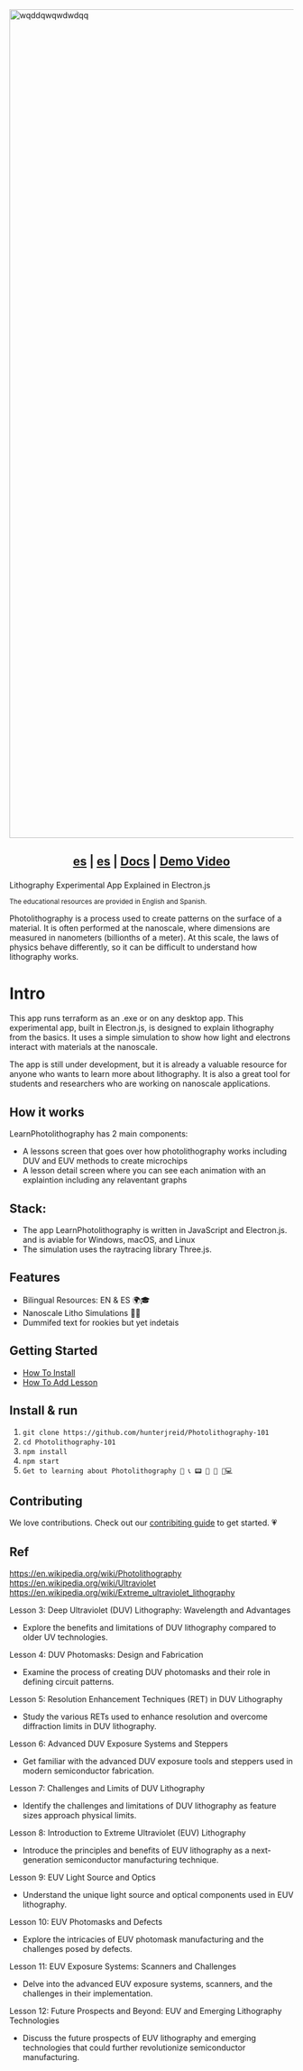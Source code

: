 <img width="1470" alt="wqddqwqwdwdqq" src="https://github.com/hunterjreid/LearnPhotolithography/assets/62681404/1471e04d-30f7-4ee9-8a69-3180e366598b">

<h2 align="center">



  
  [es](README.md)  |
  [es](README-es.md)  |
  <a href="https://docs.digger.dev/">Docs</a> | 
  <a href="https://www.loom.com/share/51f27994d95f4dc5bb6eea579e1fa8dc?sid=403f161a-6c0b-44ac-af57-cc9b56190f64">Demo Video</a>
</h2>

Lithography Experimental App Explained in Electron.js

<sub>The educational resources are provided in English and Spanish.  </sub>

Photolithography is a process used to create patterns on the surface of a material. It is often performed at the nanoscale, where dimensions are measured in nanometers (billionths of a meter). At this scale, the laws of physics behave differently, so it can be difficult to understand how lithography works.

# Intro 

This app runs terraform as an .exe or on any desktop app.  This experimental app, built in Electron.js, is designed to explain lithography from the basics. It uses a simple simulation to show how light and electrons interact with materials at the nanoscale. 

The app is still under development, but it is already a valuable resource for anyone who wants to learn more about lithography. It is also a great tool for students and researchers who are working on nanoscale applications.  

## How it works

LearnPhotolithography has 2 main components:
- A lessons screen that goes over how photolithography works including DUV and EUV methods to create microchips
- A lesson detail screen where you can see each animation with an explaintion including any relaventant graphs

## Stack:    

- The app LearnPhotolithography is written in JavaScript and Electron.js. and is aviable for Windows, macOS, and Linux
- The simulation uses the raytracing library Three.js.    

## Features
- Bilingual Resources: EN & ES 🌍🎓
- Nanoscale Litho Simulations 🔬🔄
- Dummifed text for rookies but yet indetais


## Getting Started
- [How To Install](https://docs.digger.dev/getting-started/github-actions-+-aws)
- [How To Add Lesson](https://docs.digger.dev/getting-started/github-actions-and-gcp)

## Install & run

1.  ```git clone https://github.com/hunterjreid/Photolithography-101```
2.  ```cd Photolithography-101```
3.  ```npm install```
4.  ```npm start```
5.  ```Get to learning about Photolithography 📲 📞 📟 📠 🔋 🔌💻```

## Contributing

We love contributions. Check out our [contribiting guide](CONTRIBUTING.md) to get started. 
💗

## Ref  
https://en.wikipedia.org/wiki/Photolithography  
https://en.wikipedia.org/wiki/Ultraviolet  
https://en.wikipedia.org/wiki/Extreme_ultraviolet_lithography  


Lesson 3: Deep Ultraviolet (DUV) Lithography: Wavelength and Advantages

- Explore the benefits and limitations of DUV lithography compared to older UV technologies.

Lesson 4: DUV Photomasks: Design and Fabrication

- Examine the process of creating DUV photomasks and their role in defining circuit patterns.

Lesson 5: Resolution Enhancement Techniques (RET) in DUV Lithography

- Study the various RETs used to enhance resolution and overcome diffraction limits in DUV lithography.

Lesson 6: Advanced DUV Exposure Systems and Steppers

- Get familiar with the advanced DUV exposure tools and steppers used in modern semiconductor fabrication.

Lesson 7: Challenges and Limits of DUV Lithography

- Identify the challenges and limitations of DUV lithography as feature sizes approach physical limits.

Lesson 8: Introduction to Extreme Ultraviolet (EUV) Lithography

- Introduce the principles and benefits of EUV lithography as a next-generation semiconductor manufacturing technique.

Lesson 9: EUV Light Source and Optics

- Understand the unique light source and optical components used in EUV lithography.

Lesson 10: EUV Photomasks and Defects

- Explore the intricacies of EUV photomask manufacturing and the challenges posed by defects.

Lesson 11: EUV Exposure Systems: Scanners and Challenges

- Delve into the advanced EUV exposure systems, scanners, and the challenges in their implementation.

Lesson 12: Future Prospects and Beyond: EUV and Emerging Lithography Technologies

- Discuss the future prospects of EUV lithography and emerging technologies that could further revolutionize semiconductor manufacturing.
